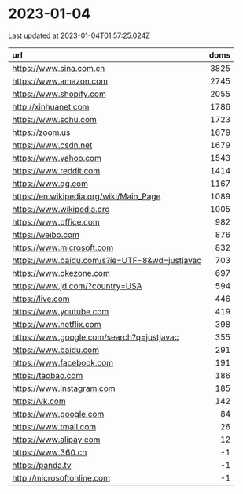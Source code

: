 # 2023-01-04

<!-- BEGIN -->
Last updated at 2023-01-04T01:57:25.024Z

url | doms
:- | -:
https://www.sina.com.cn | 3825
https://www.amazon.com | 2745
https://www.shopify.com | 2055
http://xinhuanet.com | 1786
https://www.sohu.com | 1723
https://zoom.us | 1679
https://www.csdn.net | 1679
https://www.yahoo.com | 1543
https://www.reddit.com | 1414
https://www.qq.com | 1167
https://en.wikipedia.org/wiki/Main_Page | 1089
https://www.wikipedia.org | 1005
https://www.office.com | 982
https://weibo.com | 876
https://www.microsoft.com | 832
https://www.baidu.com/s?ie=UTF-8&wd=justjavac | 703
https://www.okezone.com | 697
https://www.jd.com/?country=USA | 594
https://live.com | 446
https://www.youtube.com | 419
https://www.netflix.com | 398
https://www.google.com/search?q=justjavac | 355
https://www.baidu.com | 291
https://www.facebook.com | 191
https://taobao.com | 186
https://www.instagram.com | 185
https://vk.com | 142
https://www.google.com | 84
https://www.tmall.com | 26
https://www.alipay.com | 12
https://www.360.cn | -1
https://panda.tv | -1
http://microsoftonline.com | -1
<!-- END -->
